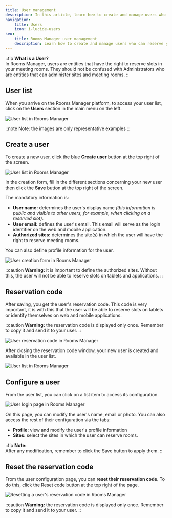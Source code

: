 ```yaml
---
title: User management
description: In this article, learn how to create and manage users who can reserve your meeting rooms in Rooms Manager.
navigation:
    title: Users
    icon: i-lucide-users
seo:
    title: Rooms Manager user management
    description: Learn how to create and manage users who can reserve your meeting rooms in Rooms Manager.
---
```


::tip
**What is a User?**
<br>
In Rooms Manager, users are entities that have the right to reserve slots in your meeting rooms.
They should not be confused with Administrators who are entities that can administer sites and meeting rooms.
::

## User list

When you arrive on the Rooms Manager platform, to access your user list, click on the **Users** section in the main menu on the left.

![User list in Rooms Manager](/7-applications/2-rooms-manager/fr-apps-rm-users.webp)

::note
Note: the images are only representative examples
::

## Create a user

To create a new user, click the blue **Create user** button at the top right of the screen.

![User list in Rooms Manager](/7-applications/2-rooms-manager/fr-apps-rm-users.webp)

In the creation form, fill in the different sections concerning your new user then click the **Save** button at the top right of the screen.

The mandatory information is:

- **User name:** determines the user's display name *(this information is public and visible to other users, for example, when clicking on a reserved slot)*.
- **User email:** defines the user's email. This email will serve as the login identifier on the web and mobile application.
- **Authorized sites:** determines the site(s) in which the user will have the right to reserve meeting rooms.

You can also define profile information for the user.

![User creation form in Rooms Manager](/7-applications/2-rooms-manager/fr-apps-rm-users-creer.png)

::caution
**Warning:** it is important to define the authorized sites. Without this, the user will not be able to reserve slots on tablets and applications.
::

## Reservation code

After saving, you get the user's reservation code. This code is very important, it is with this that the user will be able to reserve slots on tablets or identify themselves on web and mobile applications.

::caution
**Warning:** the reservation code is displayed only once. Remember to copy it and send it to your user.
::

![User reservation code in Rooms Manager](/7-applications/2-rooms-manager/fr-apps-rm-users-code.png)

After closing the reservation code window, your new user is created and available in the user list.

![User list in Rooms Manager](/7-applications/2-rooms-manager/fr-apps-rm-users-liste.png)

## Configure a user

From the user list, you can click on a list item to access its configuration.

![User login page in Rooms Manager](/7-applications/2-rooms-manager/fr-apps-rm-users-page.webp)

On this page, you can modify the user's name, email or photo. You can also access the rest of their configuration via the tabs:

- **Profile:** view and modify the user's profile information
- **Sites:** select the sites in which the user can reserve rooms.

::tip
**Note:**<br>
After any modification, remember to click the Save button to apply them.
::

## Reset the reservation code

From the user configuration page, you can **reset their reservation code**. To do this, click the Reset code button at the top right of the page.

![Resetting a user's reservation code in Rooms Manager](/7-applications/2-rooms-manager/fr-apps-rm-users-code-reset.png)

::caution
**Warning:** the reservation code is displayed only once. Remember to copy it and send it to your user.
::
